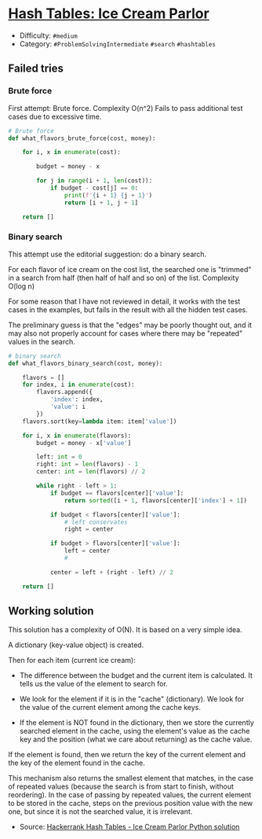 # [Hash Tables: Ice Cream Parlor](https://www.hackerrank.com/challenges/ctci-ice-cream-parlor)

- Difficulty:  `#medium`
- Category: `#ProblemSolvingIntermediate` `#search` `#hashtables`

## Failed tries

### Brute force

First attempt: Brute force. Complexity O(n^2)
Fails to pass additional test cases due to excessive time.

```python
# Brute force
def what_flavors_brute_force(cost, money):

    for i, x in enumerate(cost):

        budget = money - x

        for j in range(i + 1, len(cost)):
            if budget - cost[j] == 0:
                print(f'{i + 1} {j + 1}')
                return [i + 1, j + 1]

    return []
```

### Binary search

This attempt use the editorial suggestion: do a binary search.

For each flavor of ice cream on the cost list, the searched one
is "trimmed" in a search from half (then half of half and so on) of the list.
Complexity O(log n)

For some reason that I have not reviewed in detail,
it works with the test cases in the examples,
but fails in the result with all the hidden test cases.

The preliminary guess is that the "edges" may be poorly thought out,
and it may also not properly account for cases where there may be
"repeated" values in the search.

```python
# binary search
def what_flavors_binary_search(cost, money):

    flavors = []
    for index, i in enumerate(cost):
        flavors.append({
            'index': index,
            'value': i
        })
    flavors.sort(key=lambda item: item['value'])

    for i, x in enumerate(flavors):
        budget = money - x['value']

        left: int = 0
        right: int = len(flavors) - 1
        center: int = len(flavors) // 2

        while right - left > 1:
            if budget == flavors[center]['value']:
                return sorted([i + 1, flavors[center]['index'] + 1])

            if budget < flavors[center]['value']:
                # left conservates
                right = center

            if budget > flavors[center]['value']:
                left = center
                #

            center = left + (right - left) // 2

    return []
```

## Working solution

This solution has a complexity of O(N).
It is based on a very simple idea.

A dictionary (key-value object) is created.

Then for each item (current ice cream):

- The difference between the budget and the current item is calculated.
    It tells us the value of the element to search for.

- We look for the element if it is in the "cache" (dictionary).
    We look for the value of the current element among the cache keys.

- If the element is NOT found in the dictionary,
    then we store the currently searched element in the cache,
    using the element's value as the cache key and the position
    (what we care about returning) as the cache value.

If the element is found, then we return the key of the current element
and the key of the element found in the cache.

This mechanism also returns the smallest element that matches,
in the case of repeated values (because the search is from start to finish,
without reordering). In the case of passing by repeated values,
the current element to be stored in the cache,
steps on the previous position value with the new one,
but since it is not the searched value, it is irrelevant.

- Source: [Hackerrank Hash Tables - Ice Cream Parlor Python solution](https://medium.com/@xww0701/hackerrank-hash-tables-ice-cream-parlor-python-solution-fac434523ec7)
